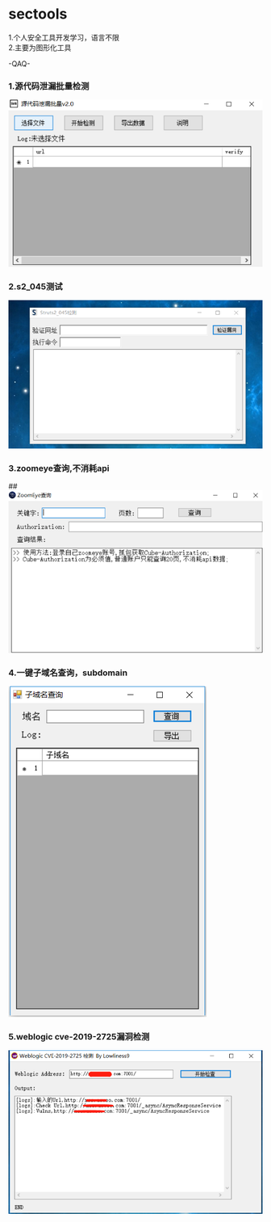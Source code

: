 # sectools
1.个人安全工具开发学习，语言不限  
2.主要为图形化工具

-QAQ-  

### 1.源代码泄漏批量检测  

![image](https://github.com/lowliness9/secTools/blob/master/images/codeleak.png)  

### 2.s2_045测试  

![image](https://github.com/lowliness9/secTools/blob/master/images/st2.png)  

### 3.zoomeye查询,不消耗api  

##![image](https://github.com/lowliness9/secTools/blob/master/images/zoomeye.png)  

### 4.一键子域名查询，subdomain  

![image](https://github.com/lowliness9/secTools/blob/master/images/subdomain.png)  

### 5.weblogic cve-2019-2725漏洞检测  

![image](https://github.com/lowliness9/secTools/blob/master/images/2725.png)  





